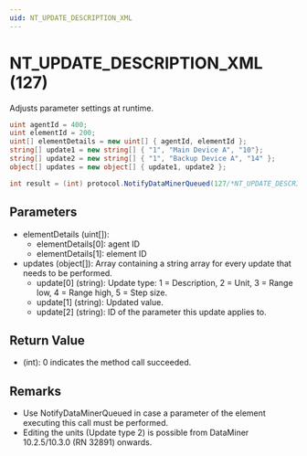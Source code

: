 ```yaml
---
uid: NT_UPDATE_DESCRIPTION_XML
---
```


# NT_UPDATE_DESCRIPTION_XML (127)

Adjusts parameter settings at runtime.<!-- RN 4938 -->

```csharp
uint agentId = 400;
uint elementId = 200;
uint[] elementDetails = new uint[] { agentId, elementId };
string[] update1 = new string[] { "1", "Main Device A", "10"};
string[] update2 = new string[] { "1", "Backup Device A", "14" };
object[] updates = new object[] { update1, update2 };

int result = (int) protocol.NotifyDataMinerQueued(127/*NT_UPDATE_DESCRIPTION_XML */ , elementDetails, updates);
```

## Parameters

- elementDetails (uint[]):
  - elementDetails[0]: agent ID
  - elementDetails[1]: element ID
- updates (object[]): Array containing a string array for every update that needs to be performed.
  - update[0] (string): Update type: 1 = Description, 2 = Unit, 3 = Range low, 4 = Range high, 5 = Step size.
  - update[1] (string): Updated value.
  - update[2] (string): ID of the parameter this update applies to.

## Return Value

- (int): 0 indicates the method call succeeded.

## Remarks

- Use NotifyDataMinerQueued in case a parameter of the element executing this call must be performed.
- Editing the units (Update type 2) is possible from DataMiner 10.2.5/10.3.0 (RN 32891) onwards.
